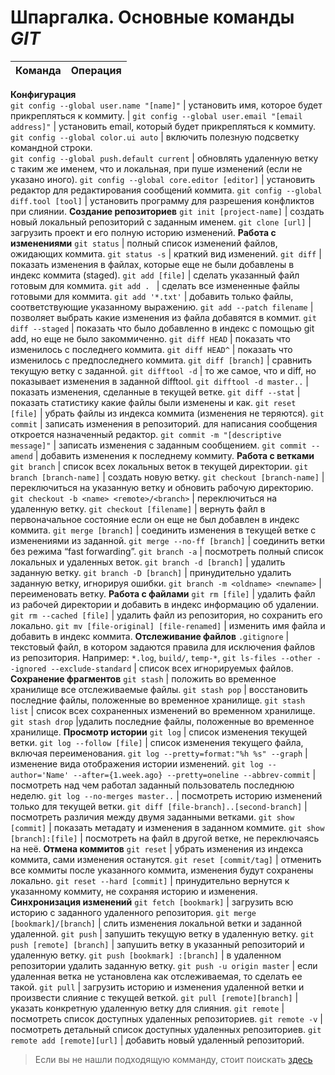 # **Шпаргалка. Основные команды _GIT_**

**Команда** | **Операция**
:---|:----
**Конфигурация**  
`git config --global user.name "[name]"` | установить имя, которое будет прикрепляться к коммиту. |
`git config --global user.email "[email address]"` | установить email, который будет прикрепляться к коммиту.  
`git config --global color.ui auto` | включить полезную подсветку командной строки.  
`git config --global push.default current` | обновлять удаленную ветку с таким же именем, что и локальная, при пуше изменений (если не указано иного).
`git config --global core.editor [editor]` | установить редактор для редактирования сообщений коммита.
`git config --global diff.tool [tool]` | установить программу для разрешения конфликтов при слиянии.
**Создание репозиториев**
`git init [project-name]` | создать новый локальный репозиторий с заданным именем.
`git clone [url]` | загрузить проект и его полную историю изменений.
**Работа с изменениями**
`git status` | полный список изменений файлов, ожидающих коммита.
`git status -s` | краткий вид изменений.
`git diff` | показать изменения в файлах, которые еще не были добавлены в индекс коммита (staged).
`git add [file]` | сделать указанный файл готовым для коммита.
`git add . ` | сделать все измененные файлы готовыми для коммита.
`git add '*.txt'` | добавить только файлы, соответствующие указанному выражению.
`git add --patch filename` | позволяет выбрать какие изменения из файла добавятся в коммит.
`git diff --staged` | показать что было добавленно в индекс с помощью git add, но еще не было закоммиченно.
`git diff HEAD` | показать что изменилось с последнего коммита.
`git diff HEAD^` | показать что изменилось с предпоследнего коммита.
`git diff [branch]` | сравнить текущую ветку с заданной.
`git difftool -d` | то же самое, что и diff, но показывает изменения в заданной difftool.
`git difftool -d master..` | показать изменения, сделанные в текущей ветке.
`git diff --stat` | показать статистику какие файлы были изменены и как.
`git reset [file]` | убрать файлы из индекса коммита (изменения не теряются).
`git commit` | записать изменения в репозиторий. для написания сообщения откроется назначенный редактор.
`git commit -m "[descriptive message]"` | записать изменения с заданным сообщением.
`git commit --amend` | добавить изменения к последнему коммиту.
**Работа с ветками**
`git branch` | список всех локальных веток в текущей директории.
`git branch [branch-name]` | создать новую ветку.
`git checkout [branch-name]` | переключиться на указанную ветку и обновить рабочую директорию.
`git checkout -b <name> <remote>/<branch>` | переключиться на удаленную ветку.
`git checkout [filename]` | вернуть файл в первоначальное состояние если он еще не был добавлен в индекс коммита.
`git merge [branch]` | соединить изменения в текущей ветке с изменениями из заданной.
`git merge --no-ff [branch]` | соединить ветки без режима “fast forwarding”.
`git branch -a` | посмотреть полный список локальных и удаленных веток.
`git branch -d [branch]` | удалить заданную ветку.
`git branch -D [branch]` | принудительно удалить заданную ветку, игнорируя ошибки.
`git branch -m <oldname> <newname>` | переименовать ветку.
**Работа с файлами**
`git rm [file]` | удалить файл из рабочей директории и добавить в индекс информацию об удалении.
`git rm --cached [file]` | удалить файл из репозитория, но сохранить его локально.
`git mv [file-original] [file-renamed]` | изменить имя файла и добавить в индекс коммита.
**Отслеживание файлов**
`.gitignore` | текстовый файл, в котором задаются правила для исключения файлов из репозитория. Например:
`*.log`, `build/`, `temp-*`, `git ls-files --other --ignored --exclude-standard` | список всех игнорируемых файлов.
**Сохранение фрагментов**
`git stash` | положить во временное хранилище все отслеживаемые файлы.
`git stash pop` | восстановить последние файлы, положенные во временное хранилище.
`git stash list` | список всех сохраненных изменений во временном хранилище.
`git stash drop` |удалить последние файлы, положенные во временное хранилище.
**Просмотр истории**
`git log` | список изменения текущей ветки.
`git log --follow [file]` | список изменения текущего файла, включая переименования.
`git log --pretty=format:"%h %s" --graph` | изменение вида отображения истории изменений.
`git log --author='Name' --after={1.week.ago} --pretty=oneline --abbrev-commit` | посмотреть над чем работал заданный пользователь последнюю неделю.
`git log --no-merges master..` | посмотреть историю изменений только для текущей ветки.
`git diff [file-branch]..[second-branch]` | посмотреть различия между двумя заданными ветками.
`git show [commit]` | показать метадату и изменения в заданном коммите.
`git show [branch]:[file]` | посмотреть на файл в другой ветке, не переключаясь на неё.
**Отмена коммитов**
`git reset` | убрать изменения из индекса коммита, сами изменения останутся.
`git reset [commit/tag]` | отменить все коммиты после указанного коммита, изменения будут сохранены локально.
`git reset --hard [commit]` | принудительно вернутся к указанному коммиту, не сохраняя историю и изменения.
**Синхронизация изменений**
`git fetch [bookmark]` | загрузить всю историю с заданного удаленного репозитория.
`git merge [bookmark]/[branch]` | слить изменения локальной ветки и заданной удаленной.
`git push` | запушить текущую ветку в удаленную ветку.
`git push [remote] [branch]` | запушить ветку в указанный репозиторий и удаленную ветку.
`git push [bookmark] :[branch]` | в удаленном репозитории удалить заданную ветку.
`git push -u origin master` | если удаленная ветка не установлена как отслеживаемая, то сделать ее такой.
`git pull` | загрузить историю и изменения удаленной ветки и произвести слияние с текущей веткой.
`git pull [remote][branch]` | указать конкретную удаленную ветку для слияния.
`git remote` | посмотреть список доступных удаленных репозиториев.
`git remote -v` | посмотреть детальный список доступных удаленных репозиториев.
`git remote add [remote][url]` | добавить новый удаленный репозиторий.

> Если вы не нашли подходящую комманду, стоит поискать [здесь](https://www.google.com/)